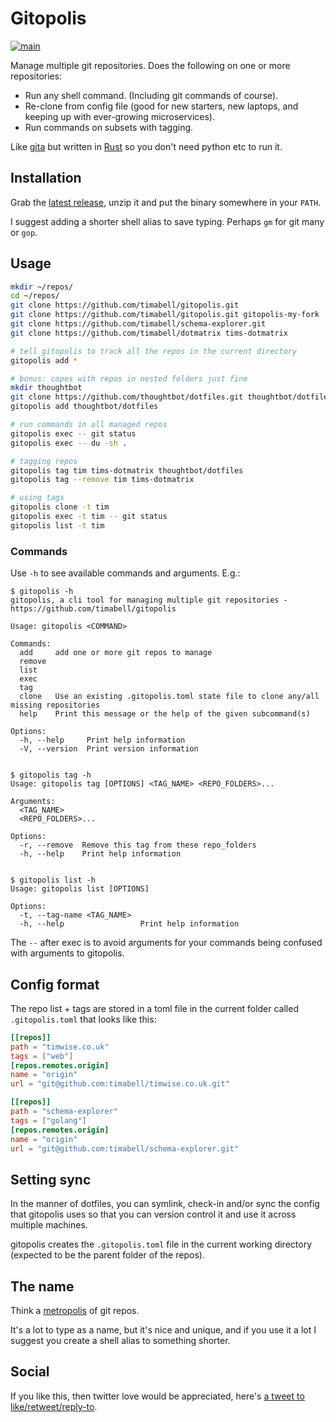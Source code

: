 # Gitopolis

[![main](https://github.com/timabell/gitopolis/actions/workflows/main.yml/badge.svg)](https://github.com/timabell/gitopolis/actions/workflows/main.yml)

Manage multiple git repositories. Does the following on one or more repositories:

* Run any shell command. (Including git commands of course).
* Re-clone from config file (good for new starters, new laptops, and keeping up with ever-growing microservices).
* Run commands on subsets with tagging.

Like [gita](https://github.com/nosarthur/gita) but written in [Rust](https://www.rust-lang.org/) so you don't need python etc to run it.

## Installation

Grab the [latest release](https://github.com/timabell/gitopolis/releases/latest), unzip it and put the binary somewhere in your `PATH`.

I suggest adding a shorter shell alias to save typing. Perhaps `gm` for git many or `gop`.

## Usage

```sh
mkdir ~/repos/
cd ~/repos/
git clone https://github.com/timabell/gitopolis.git
git clone https://github.com/timabell/gitopolis.git gitopolis-my-fork
git clone https://github.com/timabell/schema-explorer.git
git clone https://github.com/timabell/dotmatrix tims-dotmatrix

# tell gitopolis to track all the repos in the current directory
gitopolis add *

# bonus: copes with repos in nested folders just fine
mkdir thoughtbot
git clone https://github.com/thoughtbot/dotfiles.git thoughtbot/dotfiles
gitopolis add thoughtbot/dotfiles

# run commands in all managed repos
gitopolis exec -- git status
gitopolis exec -- du -sh .

# tagging repos
gitopolis tag tim tims-dotmatrix thoughtbot/dotfiles
gitopolis tag --remove tim tims-dotmatrix

# using tags
gitopolis clone -t tim
gitopolis exec -t tim -- git status
gitopolis list -t tim
```

### Commands

Use `-h` to see available commands and arguments. E.g.:

```
$ gitopolis -h        
gitopolis, a cli tool for managing multiple git repositories - https://github.com/timabell/gitopolis

Usage: gitopolis <COMMAND>

Commands:
  add     add one or more git repos to manage
  remove  
  list    
  exec    
  tag     
  clone   Use an existing .gitopolis.toml state file to clone any/all missing repositories
  help    Print this message or the help of the given subcommand(s)

Options:
  -h, --help     Print help information
  -V, --version  Print version information


$ gitopolis tag -h
Usage: gitopolis tag [OPTIONS] <TAG_NAME> <REPO_FOLDERS>...

Arguments:
  <TAG_NAME>         
  <REPO_FOLDERS>...  

Options:
  -r, --remove  Remove this tag from these repo_folders
  -h, --help    Print help information


$ gitopolis list -h
Usage: gitopolis list [OPTIONS]

Options:
  -t, --tag-name <TAG_NAME>  
  -h, --help                 Print help information

```

The `--` after exec is to avoid arguments for your commands being confused with arguments to gitopolis.

## Config format

The repo list + tags are stored in a toml file in the current folder called `.gitopolis.toml` that looks like this:

```toml
[[repos]]
path = "timwise.co.uk"
tags = ["web"]
[repos.remotes.origin]
name = "origin"
url = "git@github.com:timabell/timwise.co.uk.git"

[[repos]]
path = "schema-explorer"
tags = ["golang"]
[repos.remotes.origin]
name = "origin"
url = "git@github.com:timabell/schema-explorer.git"
```

## Setting sync

In the manner of dotfiles, you can symlink, check-in and/or sync the config that gitopolis uses so that you can version control it and use it across multiple machines.

gitopolis creates the `.gitopolis.toml` file in the current working directory (expected to be the parent folder of the repos).

## The name

Think a [metropolis](https://en.wikipedia.org/wiki/Metropolis) of git repos.

It's a lot to type as a name, but it's nice and unique, and if you use it a lot I suggest you create a shell alias to something shorter.

## Social

If you like this, then twitter love would be appreciated, here's [a tweet to like/retweet/reply-to](https://twitter.com/tim_abell/status/1577421122739601408).
